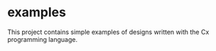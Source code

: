 examples
========

This project contains simple examples of designs written with the Cx programming language.
